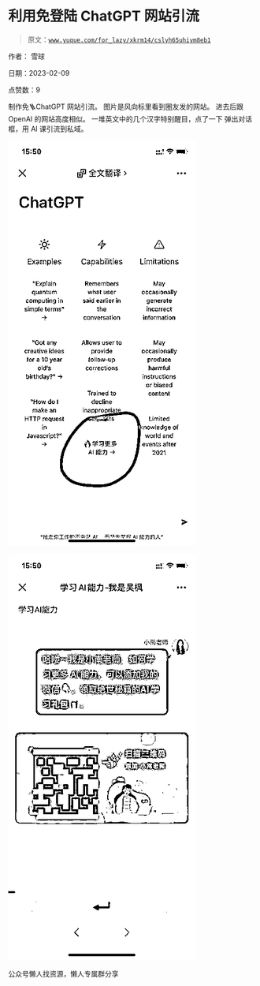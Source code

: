 # 利用免登陆 ChatGPT 网站引流

> 原文：[`www.yuque.com/for_lazy/xkrm14/cslyh65uhiym8eb1`](https://www.yuque.com/for_lazy/xkrm14/cslyh65uhiym8eb1)

作者： 雪球

日期：2023-02-09

点赞数：9

制作免🪜ChatGPT 网站引流。 图片是风向标里看到圈友发的网站。 进去后跟 OpenAI 的网站高度相似。 一堆英文中的几个汉字特别醒目，点了一下 弹出对话框，用 AI 课引流到私域。

![](img/0e2466d2da5cdc466d3acbb71e97cb6b.png)  

![](img/59d79fb87c689e673ba310987cb9823c.png)  

公众号懒人找资源，懒人专属群分享


